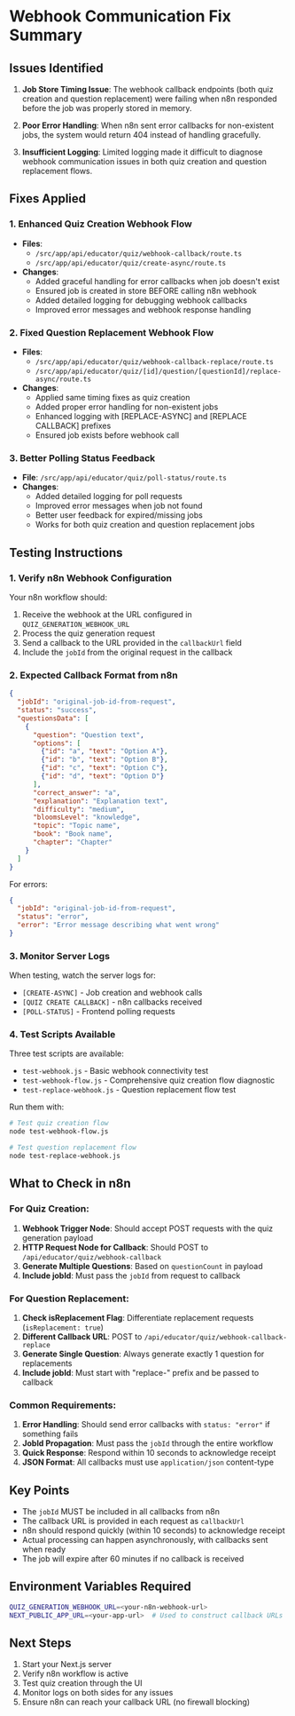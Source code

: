 # Webhook Communication Fix Summary

## Issues Identified

1. **Job Store Timing Issue**: The webhook callback endpoints (both quiz creation and question replacement) were failing when n8n responded before the job was properly stored in memory.

2. **Poor Error Handling**: When n8n sent error callbacks for non-existent jobs, the system would return 404 instead of handling gracefully.

3. **Insufficient Logging**: Limited logging made it difficult to diagnose webhook communication issues in both quiz creation and question replacement flows.

## Fixes Applied

### 1. Enhanced Quiz Creation Webhook Flow
- **Files**: 
  - `/src/app/api/educator/quiz/webhook-callback/route.ts`
  - `/src/app/api/educator/quiz/create-async/route.ts`
- **Changes**: 
  - Added graceful handling for error callbacks when job doesn't exist
  - Ensured job is created in store BEFORE calling n8n webhook
  - Added detailed logging for debugging webhook callbacks
  - Improved error messages and webhook response handling

### 2. Fixed Question Replacement Webhook Flow
- **Files**:
  - `/src/app/api/educator/quiz/webhook-callback-replace/route.ts`
  - `/src/app/api/educator/quiz/[id]/question/[questionId]/replace-async/route.ts`
- **Changes**:
  - Applied same timing fixes as quiz creation
  - Added proper error handling for non-existent jobs
  - Enhanced logging with [REPLACE-ASYNC] and [REPLACE CALLBACK] prefixes
  - Ensured job exists before webhook call

### 3. Better Polling Status Feedback
- **File**: `/src/app/api/educator/quiz/poll-status/route.ts`
- **Changes**:
  - Added detailed logging for poll requests
  - Improved error messages when job not found
  - Better user feedback for expired/missing jobs
  - Works for both quiz creation and question replacement jobs

## Testing Instructions

### 1. Verify n8n Webhook Configuration

Your n8n workflow should:
1. Receive the webhook at the URL configured in `QUIZ_GENERATION_WEBHOOK_URL`
2. Process the quiz generation request
3. Send a callback to the URL provided in the `callbackUrl` field
4. Include the `jobId` from the original request in the callback

### 2. Expected Callback Format from n8n

```json
{
  "jobId": "original-job-id-from-request",
  "status": "success",
  "questionsData": [
    {
      "question": "Question text",
      "options": [
        {"id": "a", "text": "Option A"},
        {"id": "b", "text": "Option B"},
        {"id": "c", "text": "Option C"},
        {"id": "d", "text": "Option D"}
      ],
      "correct_answer": "a",
      "explanation": "Explanation text",
      "difficulty": "medium",
      "bloomsLevel": "knowledge",
      "topic": "Topic name",
      "book": "Book name",
      "chapter": "Chapter"
    }
  ]
}
```

For errors:
```json
{
  "jobId": "original-job-id-from-request",
  "status": "error",
  "error": "Error message describing what went wrong"
}
```

### 3. Monitor Server Logs

When testing, watch the server logs for:
- `[CREATE-ASYNC]` - Job creation and webhook calls
- `[QUIZ CREATE CALLBACK]` - n8n callbacks received
- `[POLL-STATUS]` - Frontend polling requests

### 4. Test Scripts Available

Three test scripts are available:
- `test-webhook.js` - Basic webhook connectivity test
- `test-webhook-flow.js` - Comprehensive quiz creation flow diagnostic
- `test-replace-webhook.js` - Question replacement flow test

Run them with:
```bash
# Test quiz creation flow
node test-webhook-flow.js

# Test question replacement flow
node test-replace-webhook.js
```

## What to Check in n8n

### For Quiz Creation:
1. **Webhook Trigger Node**: Should accept POST requests with the quiz generation payload
2. **HTTP Request Node for Callback**: Should POST to `/api/educator/quiz/webhook-callback`
3. **Generate Multiple Questions**: Based on `questionCount` in payload
4. **Include jobId**: Must pass the `jobId` from request to callback

### For Question Replacement:
1. **Check isReplacement Flag**: Differentiate replacement requests (`isReplacement: true`)
2. **Different Callback URL**: POST to `/api/educator/quiz/webhook-callback-replace`
3. **Generate Single Question**: Always generate exactly 1 question for replacements
4. **Include jobId**: Must start with "replace-" prefix and be passed to callback

### Common Requirements:
1. **Error Handling**: Should send error callbacks with `status: "error"` if something fails
2. **JobId Propagation**: Must pass the `jobId` through the entire workflow
3. **Quick Response**: Respond within 10 seconds to acknowledge receipt
4. **JSON Format**: All callbacks must use `application/json` content-type

## Key Points

- The `jobId` MUST be included in all callbacks from n8n
- The callback URL is provided in each request as `callbackUrl`
- n8n should respond quickly (within 10 seconds) to acknowledge receipt
- Actual processing can happen asynchronously, with callbacks sent when ready
- The job will expire after 60 minutes if no callback is received

## Environment Variables Required

```bash
QUIZ_GENERATION_WEBHOOK_URL=<your-n8n-webhook-url>
NEXT_PUBLIC_APP_URL=<your-app-url>  # Used to construct callback URLs
```

## Next Steps

1. Start your Next.js server
2. Verify n8n workflow is active
3. Test quiz creation through the UI
4. Monitor logs on both sides for any issues
5. Ensure n8n can reach your callback URL (no firewall blocking)
